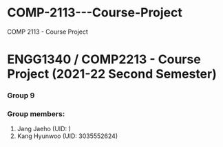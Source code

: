 # COMP-2113---Course-Project
COMP 2113 - Course Project

# ENGG1340 / COMP2213 - Course Project (2021-22 Second Semester)
### Group 9
### Group members:
1. Jang Jaeho (UID: )
2. Kang Hyunwoo (UID: 3035552624)
